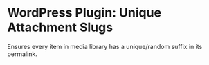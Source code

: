 # WordPress Plugin: Unique Attachment Slugs

Ensures every item in media library has a unique/random suffix in its permalink.

